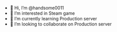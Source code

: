 - 👋 Hi, I’m @handsome0011
- 👀 I’m interested in Steam game
- 🌱 I’m currently learning Production server
- 💞️ I’m looking to collaborate on Production server

<!---
handsome0011/handsome0011 is a ✨ special ✨ repository because its `README.md` (this file) appears on your GitHub profile.
You can click the Preview link to take a look at your changes.
--->
